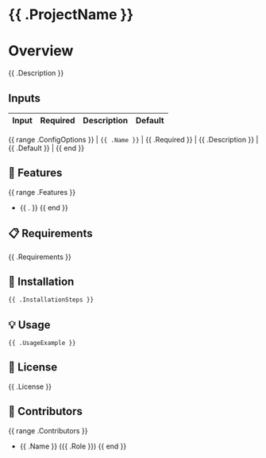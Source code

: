 # {{ .ProjectName }}

# Overview

{{ .Description }}

## Inputs

| Input | Required | Description | Default |
|-------|----------|-------------|---------|
{{ range .ConfigOptions }}
| `{{ .Name }}` | {{ .Required }} | {{ .Description }} | {{ .Default }} |
{{ end }}

## 🚀 Features

{{ range .Features }}
- {{ . }}
{{ end }}

## 📋 Requirements

{{ .Requirements }}

## 🔧 Installation

```bash
{{ .InstallationSteps }}
```

## 💡 Usage

```{{ .Language }}
{{ .UsageExample }}
```

## 📝 License

{{ .License }}

## 👥 Contributors

{{ range .Contributors }}
- {{ .Name }} ({{ .Role }})
{{ end }}
